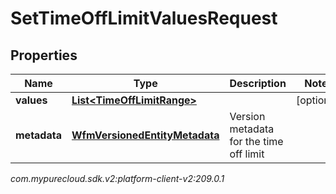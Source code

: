 # SetTimeOffLimitValuesRequest


## Properties

| Name | Type | Description | Notes |
| ------------ | ------------- | ------------- | ------------- |
| **values** | [**List&lt;TimeOffLimitRange&gt;**](TimeOffLimitRange) |  |  [optional] |
| **metadata** | [**WfmVersionedEntityMetadata**](WfmVersionedEntityMetadata) | Version metadata for the time off limit |  |




_com.mypurecloud.sdk.v2:platform-client-v2:209.0.1_

